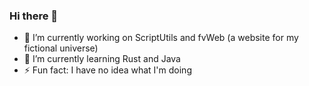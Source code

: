 ### Hi there 👋

- 🔭 I’m currently working on ScriptUtils and fvWeb (a website for my fictional universe)
- 🌱 I’m currently learning Rust and Java
- ⚡ Fun fact: I have no idea what I'm doing
